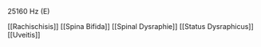 25160 Hz (E)

[[Rachischisis]]
[[Spina Bifida]]
[[Spinal Dysraphie]]
[[Status Dysraphicus]]
[[Uveitis]]